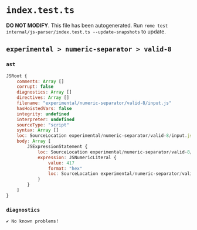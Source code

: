 # `index.test.ts`

**DO NOT MODIFY**. This file has been autogenerated. Run `rome test internal/js-parser/index.test.ts --update-snapshots` to update.

## `experimental > numeric-separator > valid-8`

### `ast`

```javascript
JSRoot {
	comments: Array []
	corrupt: false
	diagnostics: Array []
	directives: Array []
	filename: "experimental/numeric-separator/valid-8/input.js"
	hasHoistedVars: false
	integrity: undefined
	interpreter: undefined
	sourceType: "script"
	syntax: Array []
	loc: SourceLocation experimental/numeric-separator/valid-8/input.js 1:0-1:7
	body: Array [
		JSExpressionStatement {
			loc: SourceLocation experimental/numeric-separator/valid-8/input.js 1:0-1:7
			expression: JSNumericLiteral {
				value: 417
				format: "hex"
				loc: SourceLocation experimental/numeric-separator/valid-8/input.js 1:0-1:7
			}
		}
	]
}
```

### `diagnostics`

```
✔ No known problems!

```
